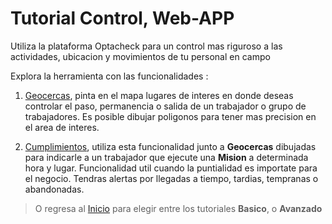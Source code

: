 # Tutorial Control, Web-APP

Utiliza la plataforma Optacheck para un control mas riguroso a las actividades, ubicacion y movimientos de tu personal en campo 

Explora la herramienta con las funcionalidades :

1. [Geocercas](/v1/web-app/control/geocercas.html), pinta en el mapa lugares de interes en donde deseas controlar el paso, permanencia o salida de un trabajador o grupo de trabajadores. Es posible dibujar poligonos para tener mas precision en el area de interes.

2. [Cumplimientos](/v1/web-app/control/cumplimientos.html), utiliza esta funcionalidad junto a **Geocercas** dibujadas para indicarle a un trabajador que ejecute una **Mision** a determinada hora y lugar. Funcionalidad util cuando la puntialidad es importate para el negocio. Tendras alertas por llegadas a tiempo, tardias, tempranas o abandonadas. 


> O regresa al [Inicio](/v1/web-app/) para elegir entre los tutoriales **Basico**,  o  **Avanzado**
<!--stackedit_data:
eyJoaXN0b3J5IjpbMTAwOTAwMTAyOSw4MjM3NDI4MiwtMTA2MT
E0ODYzM119
-->